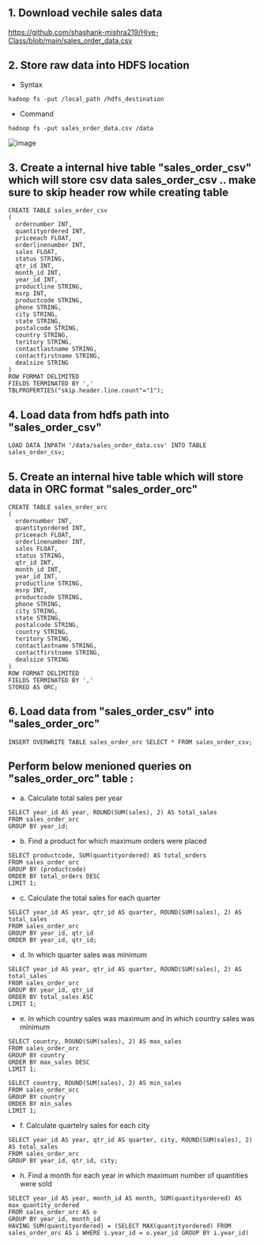 ## 1. Download vechile sales data
https://github.com/shashank-mishra219/Hive-Class/blob/main/sales_order_data.csv

## 2. Store raw data into HDFS location

- Syntax
```
hadoop fs -put /local_path /hdfs_destination
```
- Command
```
hadoop fs -put sales_order_data.csv /data
```
![image](https://user-images.githubusercontent.com/117569148/227565503-9c0a7521-fbe9-4184-baab-0c501c120e5d.png)


## 3. Create a internal hive table "sales_order_csv" which will store csv data sales_order_csv .. make sure to skip header row while creating table
```
CREATE TABLE sales_order_csv
(
  ordernumber INT,
  quantityordered INT,
  priceeach FLOAT,
  orderlinenumber INT,
  sales FLOAT,
  status STRING,
  qtr_id INT,
  month_id INT,
  year_id INT,
  productline STRING,
  msrp INT,
  productcode STRING,
  phone STRING,
  city STRING,
  state STRING,
  postalcode STRING,
  country STRING,
  teritory STRING,
  contactlastname STRING,
  contactfirstname STRING,
  dealsize STRING
)
ROW FORMAT DELIMITED
FIELDS TERMINATED BY ','
TBLPROPERTIES("skip.header.line.count"="1");
```

## 4. Load data from hdfs path into "sales_order_csv" 
```
LOAD DATA INPATH '/data/sales_order_data.csv' INTO TABLE sales_order_csv;
```

## 5. Create an internal hive table which will store data in ORC format "sales_order_orc"
```
CREATE TABLE sales_order_orc
(
  ordernumber INT,
  quantityordered INT,
  priceeach FLOAT,
  orderlinenumber INT,
  sales FLOAT,
  status STRING,
  qtr_id INT,
  month_id INT,
  year_id INT,
  productline STRING,
  msrp INT,
  productcode STRING,
  phone STRING,
  city STRING,
  state STRING,
  postalcode STRING,
  country STRING,
  teritory STRING,
  contactlastname STRING,
  contactfirstname STRING,
  dealsize STRING
)
ROW FORMAT DELIMITED
FIELDS TERMINATED BY ','
STORED AS ORC;
```

## 6. Load data from "sales_order_csv" into "sales_order_orc"
```
INSERT OVERWRITE TABLE sales_order_orc SELECT * FROM sales_order_csv;
```

## Perform below menioned queries on "sales_order_orc" table :

- a. Calculate total sales per year
```
SELECT year_id AS year, ROUND(SUM(sales), 2) AS total_sales
FROM sales_order_orc
GROUP BY year_id;
```

- b. Find a product for which maximum orders were placed
```
SELECT productcode, SUM(quantityordered) AS total_orders 
FROM sales_order_orc
GROUP BY (productcode)
ORDER BY total_orders DESC
LIMIT 1;
```

- c. Calculate the total sales for each quarter
```
SELECT year_id AS year, qtr_id AS quarter, ROUND(SUM(sales), 2) AS total_sales
FROM sales_order_orc
GROUP BY year_id, qtr_id
ORDER BY year_id, qtr_id;
```

- d. In which quarter sales was minimum
```
SELECT year_id AS year, qtr_id AS quarter, ROUND(SUM(sales), 2) AS total_sales
FROM sales_order_orc
GROUP BY year_id, qtr_id
ORDER BY total_sales ASC
LIMIT 1;
```

- e. In which country sales was maximum and in which country sales was minimum
```
SELECT country, ROUND(SUM(sales), 2) AS max_sales
FROM sales_order_orc
GROUP BY country
ORDER BY max_sales DESC
LIMIT 1;

SELECT country, ROUND(SUM(sales), 2) AS min_sales
FROM sales_order_orc
GROUP BY country
ORDER BY min_sales
LIMIT 1;
```

- f. Calculate quartelry sales for each city
```
SELECT year_id AS year, qtr_id AS quarter, city, ROUND(SUM(sales), 2) AS total_sales
FROM sales_order_orc
GROUP BY year_id, qtr_id, city;
```

- h. Find a month for each year in which maximum number of quantities were sold
```
SELECT year_id AS year, month_id AS month, SUM(quantityordered) AS max_quantity_ordered
FROM sales_order_orc AS o
GROUP BY year_id, month_id
HAVING SUM(quantityordered) = (SELECT MAX(quantityordered) FROM sales_order_orc AS i WHERE i.year_id = o.year_id GROUP BY i.year_id)
```
